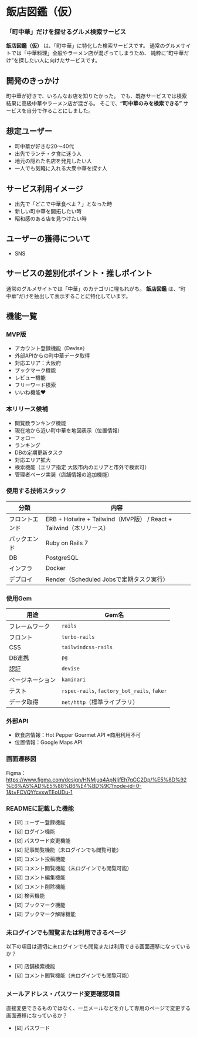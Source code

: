 # 飯店図鑑（仮）
### 「町中華」だけを探せるグルメ検索サービス

**飯店図鑑（仮）** は、「町中華」に特化した検索サービスです。
通常のグルメサイトでは「中華料理」全般やラーメン店が混ざってしまうため、
純粋に“町中華だけ”を探したい人に向けたサービスです。

## 開発のきっかけ
町中華が好きで、いろんなお店を知りたかった。
でも、既存サービスでは検索結果に高級中華やラーメン店が混ざる。
そこで、**“町中華のみを検索できる”** サービスを自分で作ることにしました。

## 想定ユーザー
- 町中華が好きな20〜40代
- 出先でランチ・夕食に迷う人
- 地元の隠れた名店を発見したい人
- 一人でも気軽に入れる大衆中華を探す人

## サービス利用イメージ
- 出先で「どこで中華食べよ？」となった時
- 新しい町中華を開拓したい時
- 昭和感のある店を見つけたい時

## ユーザーの獲得について
- SNS

## サービスの差別化ポイント・推しポイント
通常のグルメサイトでは「中華」のカテゴリに埋もれがち。
**飯店図鑑** は、“町中華”だけを抽出して表示することに特化しています。

## 機能一覧
### MVP版
- アカウント登録機能（Devise）
- 外部APIからの町中華データ取得
- 対応エリア：大阪府
- ブックマーク機能
- レビュー機能
- フリーワード検索
- いいね機能❤️

### 本リリース候補
- 閲覧数ランキング機能
- 現在地から近い町中華を地図表示（位置情報）
- フォロー
- ランキング
- DBの定期更新タスク
- 対応エリア拡大
- 検索機能（エリア指定 大阪市内のエリアと市外で検索可）
- 管理者ページ実装（店舗情報の追加機能）


### 使用する技術スタック
| 分類 | 内容 |
|------|------|
| フロントエンド | ERB + Hotwire + Tailwind（MVP版） / React + Tailwind（本リリース） |
| バックエンド | Ruby on Rails 7 |
| DB | PostgreSQL |
| インフラ | Docker |
| デプロイ | Render（Scheduled Jobsで定期タスク実行） |

### 使用Gem
| 用途 | Gem名 |
|------|--------|
| フレームワーク | `rails` |
| フロント | `turbo-rails` |
| CSS | `tailwindcss-rails` |
| DB連携 | `pg` |
| 認証 | `devise` |
| ページネーション | `kaminari` |
| テスト | `rspec-rails`, `factory_bot_rails`, `faker` |
| データ取得 | `net/http`（標準ライブラリ） |

### 外部API
- 飲食店情報：Hot Pepper Gourmet API ※商用利用不可
- 位置情報：Google Maps API

### 画面遷移図
Figma：https://www.figma.com/design/HNMjuq4ApNIjfEh7gCC2Dp/%E5%8D%92%E6%A5%AD%E5%88%B6%E4%BD%9C?node-id=0-1&t=FCVQYfcvxwTEoUDu-1

### READMEに記載した機能
- [☑️] ユーザー登録機能
- [☑️] ログイン機能
- [☑️] パスワード変更機能
- [☑️] 記事閲覧機能（未ログインでも閲覧可能）
- [☑️] コメント投稿機能
- [☑️] コメント閲覧機能（未ログインでも閲覧可能）
- [☑️] コメント編集機能
- [☑️] コメント削除機能
- [☑️] 検索機能
- [☑️] ブックマーク機能
- [☑️] ブックマーク解除機能

### 未ログインでも閲覧または利用できるページ
以下の項目は適切に未ログインでも閲覧または利用できる画面遷移になっているか？
- [☑️] 店舗検索機能
- [☑️] コメント閲覧機能（未ログインでも閲覧可能）

### メールアドレス・パスワード変更確認項目
直接変更できるものではなく、一旦メールなどを介して専用のページで変更する画面遷移になっているか？
- [☑️] パスワード